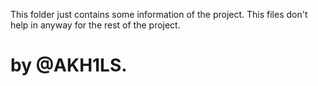 This folder just contains some information of the project.
This files don't help in anyway for the rest of the project.

# by @AKH1LS.
